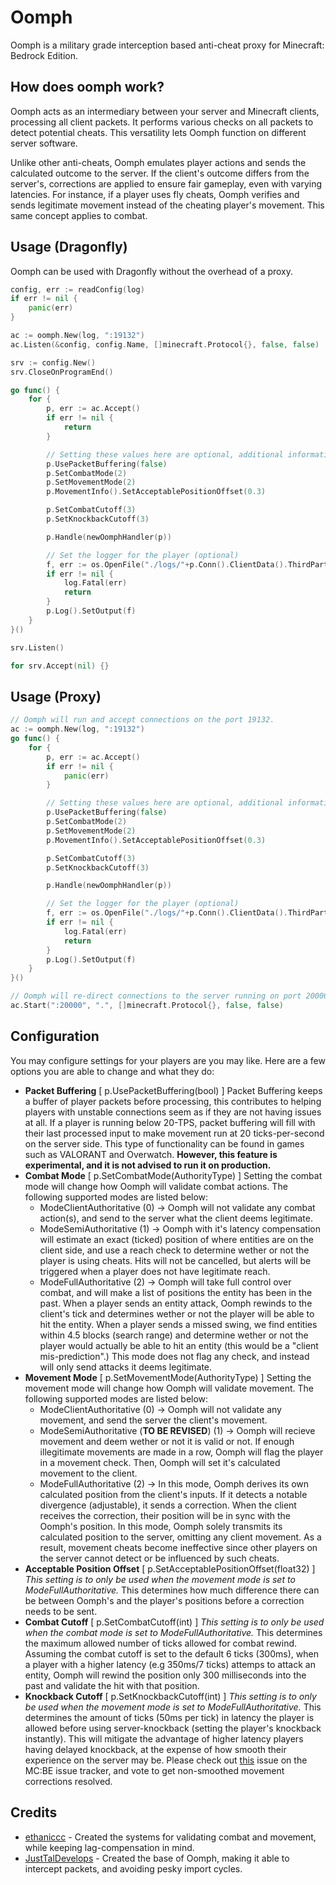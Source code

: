 # Oomph
Oomph is a military grade interception based anti-cheat proxy for Minecraft: Bedrock Edition.

## How does oomph work?
Oomph acts as an intermediary between your server and Minecraft clients, processing all client packets. It performs various checks on all packets to detect potential cheats. This versatility lets Oomph function on different server software.

Unlike other anti-cheats, Oomph emulates player actions and sends the calculated outcome to the server. If the client's outcome differs from the server's, corrections are applied to ensure fair gameplay, even with varying latencies. For instance, if a player uses fly cheats, Oomph verifies and sends legitimate movement instead of the cheating player's movement. This same concept applies to combat.

## Usage (Dragonfly)
Oomph can be used with Dragonfly without the overhead of a proxy.
```go
config, err := readConfig(log)
if err != nil {
    panic(err)
}

ac := oomph.New(log, ":19132")
ac.Listen(&config, config.Name, []minecraft.Protocol{}, false, false)

srv := config.New()
srv.CloseOnProgramEnd()

go func() {
	for {
		p, err := ac.Accept()
		if err != nil {
			return
		}

        // Setting these values here are optional, additional information on what each setting does will be covered below the README.
		p.UsePacketBuffering(false)
		p.SetCombatMode(2)
		p.SetMovementMode(2)
		p.MovementInfo().SetAcceptablePositionOffset(0.3)

		p.SetCombatCutoff(3)
		p.SetKnockbackCutoff(3)

		p.Handle(newOomphHandler(p))

        // Set the logger for the player (optional)
		f, err := os.OpenFile("./logs/"+p.Conn().ClientData().ThirdPartyName, os.O_APPEND|os.O_CREATE|os.O_WRONLY, 0644)
		if err != nil {
			log.Fatal(err)
			return
		}
		p.Log().SetOutput(f)
	}
}()

srv.Listen()

for srv.Accept(nil) {}
```

## Usage (Proxy)
```go
// Oomph will run and accept connections on the port 19132.
ac := oomph.New(log, ":19132")
go func() {
	for {
		p, err := ac.Accept()
		if err != nil {
			panic(err)
		}

		// Setting these values here are optional, additional information on what each setting does will be covered below the README.
		p.UsePacketBuffering(false)
		p.SetCombatMode(2)
		p.SetMovementMode(2)
		p.MovementInfo().SetAcceptablePositionOffset(0.3)

		p.SetCombatCutoff(3)
		p.SetKnockbackCutoff(3)

		p.Handle(newOomphHandler(p))

        // Set the logger for the player (optional)
		f, err := os.OpenFile("./logs/"+p.Conn().ClientData().ThirdPartyName, os.O_APPEND|os.O_CREATE|os.O_WRONLY, 0644)
		if err != nil {
			log.Fatal(err)
			return
		}
		p.Log().SetOutput(f)
	}
}()

// Oomph will re-direct connections to the server running on port 20000.
ac.Start(":20000", ".", []minecraft.Protocol{}, false, false)
```

## Configuration
You may configure settings for your players are you may like. Here are a few options you are able to change and what they do:
- **Packet Buffering** [ p.UsePacketBuffering(bool) ]
    Packet Buffering keeps a buffer of player packets before processing, this contributes to helping players with unstable connections seem as if they are not having issues at all. If a player is running below 20-TPS, packet buffering will fill with their last processed input to make movement run at 20 ticks-per-second on the server side. This type of functionality can be found in games such as VALORANT and Overwatch. **However, this feature is experimental, and it is not advised to run it on production.**
- **Combat Mode** [ p.SetCombatMode(AuthorityType) ]
    Setting the combat mode will change how Oomph will validate combat actions. The following supported modes are listed below:
    - ModeClientAuthoritative (0) -> Oomph will not validate any combat action(s), and send to the server what the client deems legitimate.
    - ModeSemiAuthoritative (1) -> Oomph with it's latency compensation will estimate an exact (ticked) position of where entities are on the client side, and use a reach check to determine wether or not the player is using cheats. Hits will not be cancelled, but alerts will be triggered when a player does not have legitimate reach.
    - ModeFullAuthoritative (2) -> Oomph will take full control over combat, and will make a list of positions the entity has been in the past. When a player sends an entity attack, Oomph rewinds to the client's tick and determines wether or not the player will be able to hit the entity. When a player sends a missed swing, we find entities within 4.5 blocks (search range) and determine wether or not the player would actually be able to hit an entity (this would be a "client mis-prediction".) This mode does not flag any check, and instead will only send attacks it deems legitimate.
- **Movement Mode** [ p.SetMovementMode(AuthorityType) ]
    Setting the movement mode will change how Oomph will validate movement. The following supported modes are listed below:
    - ModeClientAuthoritative (0) -> Oomph will not validate any movement, and send the server the client's movement.
    - ModeSemiAuthoritative (**TO BE REVISED**) (1) -> Oomph will recieve movement and deem wether or not it is valid or not. If enough illegitimate movements are made in a row, Oomph will flag the player in a movement check. Then, Oomph will set it's calculated movement to the client.
    - ModeFullAuthoritative (2) -> In this mode, Oomph derives its own calculated position from the client's inputs. If it detects a notable divergence (adjustable), it sends a correction. When the client receives the correction, their position will be in sync with the Oomph's position. In this mode, Oomph solely transmits its calculated position to the server, omitting any client movement. As a result, movement cheats become ineffective since other players on the server cannot detect or be influenced by such cheats.
- **Acceptable Position Offset** [ p.SetAcceptablePositionOffset(float32) ]
    *This setting is to only be used when the movement mode is set to ModeFullAuthoritative.* This determines how much difference there can be between Oomph's and the player's positions before a correction needs to be sent.
- **Combat Cutoff** [ p.SetCombatCutoff(int) ]
    *This setting is to only be used when the combat mode is set to ModeFullAuthoritative.* This determines the maximum allowed number of ticks allowed for combat rewind. Assuming the combat cutoff is set to the default 6 ticks (300ms), when a player with a higher latency (e.g 350ms/7 ticks) attemps to attack an entity, Oomph will rewind the position only 300 milliseconds into the past and validate the hit with that position. 
- **Knockback Cutoff** [ p.SetKnockbackCutoff(int) ]
    *This setting is to only be used when the movement mode is set to ModeFullAuthoritative.* This determines the amount of ticks (50ms per tick) in latency the player is allowed before using server-knockback (setting the player's knockback instantly). This will mitigate the advantage of higher latency players having delayed knockback, at the expense of how smooth their experience on the server may be. Please check out [this](https://bugs.mojang.com/browse/BDS-18632) issue on the MC:BE issue tracker, and vote to get non-smoothed movement corrections resolved.

## Credits
* [ethaniccc](https://www.github.com/ethaniccc) - Created the systems for validating combat and movement, while keeping lag-compensation in mind.
* [JustTalDevelops](https://github.com/JustTalDevelops) - Created the base of Oomph, making it able to intercept packets, and avoiding pesky import cycles.

